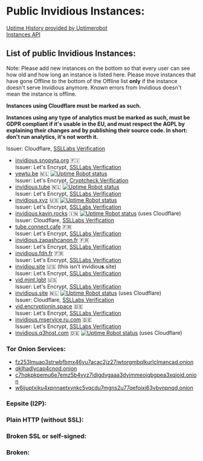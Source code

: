 # Public Invidious Instances:

[Uptime History provided by Uptimerobot](https://uptime.invidio.us/)  
[Instances API](https://instances.invidio.us/)

## List of public Invidious Instances:
Note: Please add new instances on the bottom so that every user can see how old and how long an instance is listed here. Please move instances that have gone Offline to the bottom of the Offline list **only** if the instance doesn't serve Invidious anymore. Known errors from Invidious doesn't mean the instance is offline.

**Instances using Cloudflare must be marked as such.**

**Instances using any type of analytics must be marked as such, must be GDPR compliant if it's usable in the EU, and must respect the AGPL by explaining their changes and by publishing their source code. In short: don't run analytics, it's not worth it.**

  Issuer: Cloudflare, [SSLLabs Verification](https://www.ssllabs.com/ssltest/analyze.html?d=invidious.q3host.com)
* [invidious.snopyta.org](https://invidious.snopyta.org/) 🇫🇮  
  Issuer: Let's Encrypt, [SSLLabs Verification](https://www.ssllabs.com/ssltest/analyze.html?d=invidious.snopyta.org)
* [yewtu.be](https://yewtu.be) 🇳🇱 [![Uptime Robot status](https://img.shields.io/uptimerobot/status/m783898765-2a4efa67aa8d1c7be6b1dd9d)](https://status.unixfox.eu/783898765)  
  Issuer: Let's Encrypt, [Cryptcheck Verification](https://cryptcheck.fr/https/yewtu.be)
* [invidious.tube](https://invidious.tube/) 🇳🇱  [![Uptime Robot status](https://img.shields.io/uptimerobot/status/m785789197-f3d9d125d986bcc9664df1da?style=social)](https://status.invidious.tube)  
  Issuer: Let's Encrypt, [SSLLabs Verification](https://www.ssllabs.com/ssltest/analyze.html?d=invidious.tube)
* [invidious.xyz](https://invidious.xyz) 🇺🇸 [![Uptime Robot status](https://img.shields.io/uptimerobot/status/m785826809-32636456cfcf403d7066cba6)](https://status.invidious.xyz/785826809)  
  Issuer: Let's Encrypt, [SSLLabs Verification](https://www.ssllabs.com/ssltest/analyze.html?d=invidious.xyz)
* [invidious.kavin.rocks](https://invidious.kavin.rocks) 🇮🇳 [![Uptime Robot status](https://img.shields.io/uptimerobot/status/m786132664-f9fa738fba1c4dc2f7364f71)](https://status.kavin.rocks/786132664) (uses Cloudflare)  
  Issuer: Cloudflare, [SSLLabs Verification](https://www.ssllabs.com/ssltest/analyze.html?d=invidious.kavin.rocks)
* [tube.connect.cafe](https://tube.connect.cafe) 🇫🇷   
  Issuer: Let's Encrypt, [SSLLabs Verification](https://www.ssllabs.com/ssltest/analyze.html?d=tube.connect.cafe)
* [invidious.zapashcanon.fr](https://invidious.zapashcanon.fr) 🇫🇷  
  Issuer: Let's Encrypt, [SSLLabs Verification](https://www.ssllabs.com/ssltest/analyze.html?d=invidious.zapashcanon.fr)
* [invidious.fdn.fr](https://invidious.fdn.fr/) :fr:  
  Issuer: Let's Encrypt, [SSLLabs Verification](https://www.ssllabs.com/ssltest/analyze.html?d=invidious.fdn.fr)
* [invidiou.site](https://invidiou.site/) 🇺🇸 (this isn't invidiou**s**.site)  
  Issuer: Let's Encrypt, [SSLLabs Verification](https://www.ssllabs.com/ssltest/analyze.html?d=invidiou.site)
* [vid.mint.lgbt](https://vid.mint.lgbt/) 🇺🇸  
  Issuer: Let's Encrypt, [SSLLabs Verification](https://www.ssllabs.com/ssltest/analyze.html?d=vid.mint.lgbt)
* [invidious.site](https://invidious.site/) 🇳🇱 [![Uptime Robot status](https://img.shields.io/uptimerobot/status/m785863283-8c8e020f55a036f2fec269d8)](https://status.invidious.site/785863283) (uses Cloudflare)  
  Issuer: Cloudflare, [SSLLabs Verification](https://www.ssllabs.com/ssltest/analyze.html?d=invidious.site)
* [vid.encryptionin.space](https://vid.encryptionin.space/) 🇩🇪  
  Issuer: Let's Encrypt, [SSLLabs Verification](https://www.ssllabs.com/ssltest/analyze.html?d=vid.encryptionin.space)
* [invidious.mservice.ru.com](https://invidious.mservice.ru.com/) 🇩🇪  
  Issuer: Let's Encrypt, [SSLLabs Verification](https://www.ssllabs.com/ssltest/analyze.html?d=invidious.mservice.ru.com)
* [invidious.q3host.com](https://invidious.q3host.com) 🇩🇪 [![Uptime Robot status](https://img.shields.io/uptimerobot/status/m786494401-ffd155fd1b6d03352d0e9415)](https://status.invidious.q3host.com/786494401) (uses Cloudflare) 

### Tor Onion Services:
* [fz253lmuao3strwbfbmx46yu7acac2jz27iwtorgmbqlkurlclmancad.onion](http://fz253lmuao3strwbfbmx46yu7acac2jz27iwtorgmbqlkurlclmancad.onion/)
* [qklhadlycap4cnod.onion](http://qklhadlycap4cnod.onion/)
* [c7hqkpkpemu6e7emz5b4vyz7idjgdvgaaa3dyimmeojqbgpea3xqjoid.onion](http://c7hqkpkpemu6e7emz5b4vyz7idjgdvgaaa3dyimmeojqbgpea3xqjoid.onion)
* [w6ijuptxiku4xpnnaetxvnkc5vqcdu7mgns2u77qefoixi63vbvnpnqd.onion](http://w6ijuptxiku4xpnnaetxvnkc5vqcdu7mgns2u77qefoixi63vbvnpnqd.onion/)

### Eepsite (I2P):



### Plain HTTP (without SSL):



### Broken SSL or self-signed:



### Broken:
